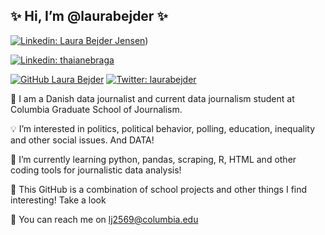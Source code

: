 ## ✨ Hi, I’m @laurabejder ✨

[![Linkedin: Laura Bejder Jensen](https://img.shields.io/badge/-laura-bejder-jensen?style=flat-square&logo=Linkedin&logoColor=white&link=https://www.linkedin.com/in/laura-bejder-jensen-812536171/)](https://www.linkedin.com/in/laura-bejder-jensen-812536171/))


[![Linkedin: thaianebraga](https://img.shields.io/badge/-thaianebraga-blue?style=flat-square&logo=Linkedin&logoColor=white&link=https://www.linkedin.com/in/thaianebraga/)](https://www.linkedin.com/in/thaianebraga/)


[![GitHub Laura Bejder](https://img.shields.io/github/followers/laurabejder?label=follow&style=social)](https://github.com/laurabejder)
[![Twitter: laurabejder](https://img.shields.io/twitter/follow/laurabejder?style=social)](https://twitter.com/laurabejder)

📝 I am a Danish data journalist and current data journalism student at Columbia Graduate School of Journalism. 

💡 I’m interested in politics, political behavior, polling, education, inequality and other social issues. And DATA!

🌱 I’m currently learning python, pandas, scraping, R, HTML and other coding tools for journalistic data analysis!

🌻 This GitHub is a combination of school projects and other things I find interesting! Take a look 

📩 You can reach me on lj2569@columbia.edu

<!---
laurabejder/laurabejder is a ✨ special ✨ repository because its `README.md` (this file) appears on your GitHub profile.
You can click the Preview link to take a look at your changes.
--->
